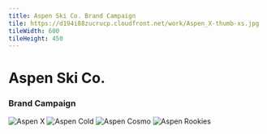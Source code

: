 ```yaml
---
title: Aspen Ski Co. Brand Campaign
tile: https://d194i88zucrucp.cloudfront.net/work/Aspen_X-thumb-xs.jpg
tileWidth: 600
tileHeight: 450
---
```


# Aspen Ski Co.
### Brand Campaign
![Aspen X](https://d194i88zucrucp.cloudfront.net/work/Aspen_X-lg.jpg)
![Aspen Cold](https://d194i88zucrucp.cloudfront.net/work/Aspen_Cold-lg.jpg)
![Aspen Cosmo](https://d194i88zucrucp.cloudfront.net/work/Aspen_Cosmo-lg.jpg)
![Aspen Rookies](https://d194i88zucrucp.cloudfront.net/work/Aspen_Rookies-lg.jpg)
